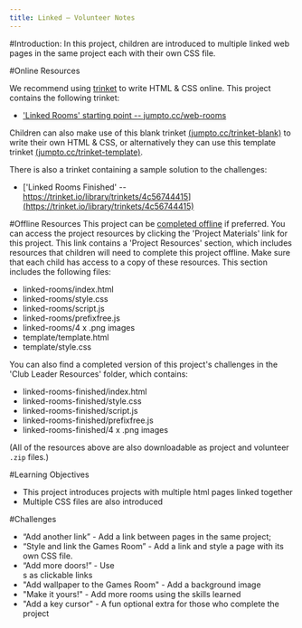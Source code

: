 ```yaml
---
title: Linked — Volunteer Notes
---
```


#Introduction:
In this project, children are introduced to multiple linked web pages in the same project each with their own CSS file. 


#Online Resources

We recommend using [trinket](https://trinket.io/) to write HTML & CSS online. This project contains the following trinket:

+ ['Linked Rooms' starting point  -- jumpto.cc/web-rooms](jumpto.cc/web-rooms)

Children can also make use of this blank trinket [(jumpto.cc/trinket-blank)](jumpto.cc/trinket-blank) to write their own HTML & CSS, or alternatively they can use this template trinket [(jumpto.cc/trinket-template)](jumpto.cc/trinket-template).

There is also a trinket containing a sample solution to the challenges:

+ ['Linked Rooms Finished' -- https://trinket.io/library/trinkets/4c56744415](https://trinket.io/library/trinkets/4c56744415)

#Offline Resources
This project can be [completed offline](https://www.codeclubprojects.org/en-GB/resources/webdev-working-offline/) if preferred. You can access the project resources by clicking the 'Project Materials' link for this project. This link contains a 'Project Resources' section, which includes resources that children will need to complete this project offline. Make sure that each child has access to a copy of these resources. This section includes the following files:

+ linked-rooms/index.html
+ linked-rooms/style.css
+ linked-rooms/script.js
+ linked-rooms/prefixfree.js
+ linked-rooms/4 x .png images
+ template/template.html
+ template/style.css

You can also find a completed version of this project's challenges in the 'Club Leader Resources' folder, which contains:

+ linked-rooms-finished/index.html
+ linked-rooms-finished/style.css
+ linked-rooms-finished/script.js
+ linked-rooms-finished/prefixfree.js
+ linked-rooms-finished/4 x .png images

(All of the resources above are also downloadable as project and volunteer `.zip` files.)

#Learning Objectives
+ This project introduces projects with multiple html pages linked together
+ Multiple CSS files are also introduced

#Challenges
+ “Add another link” - Add a link between pages in the same project;
+ “Style and link the Games Room” - Add a link and style a page with its own CSS file. 
+ “Add more doors!” - Use <div>s as clickable links
+ "Add wallpaper to the Games Room" - Add a background image
+ "Make it yours!" - Add more rooms using the skills learned
+ "Add a key cursor" - A fun optional extra for those who complete the project

